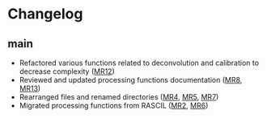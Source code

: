 # Changelog

main
----

* Refactored various functions related to deconvolution and calibration to decrease complexity ([MR12](https://gitlab.com/ska-telescope/sdp/ska-sdp-func-python/-/merge_requests/12))
* Reviewed and updated processing functions documentation ([MR8](https://gitlab.com/ska-telescope/sdp/ska-sdp-func-python/-/merge_requests/8), [MR13](https://gitlab.com/ska-telescope/sdp/ska-sdp-func-python/-/merge_requests/13))
* Rearranged files and renamed directories ([MR4](https://gitlab.com/ska-telescope/sdp/ska-sdp-func-python/-/merge_requests/4), [MR5](https://gitlab.com/ska-telescope/sdp/ska-sdp-func-python/-/merge_requests/5), [MR7](https://gitlab.com/ska-telescope/sdp/ska-sdp-func-python/-/merge_requests/7))
* Migrated processing functions from RASCIL ([MR2](https://gitlab.com/ska-telescope/sdp/ska-sdp-func-python/-/merge_requests/2), [MR6](https://gitlab.com/ska-telescope/sdp/ska-sdp-func-python/-/merge_requests/6))
